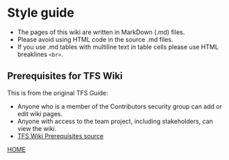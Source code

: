 # Style guide

- The pages of this wiki are written in MarkDown (.md) files.
- Please avoid using HTML code in the source .md files.
- If you use .md tables with multiline text in table cells please use HTML breaklines `<br>`.

## Prerequisites for TFS Wiki

This is from the original TFS Guide:

- Anyone who is a member of the Contributors security group can add or edit wiki pages.
- Anyone with access to the team project, including stakeholders, can view the wiki.
- [TFS Wiki Prerequisites source](https://docs.microsoft.com/en-us/azure/devops/project/wiki/wiki-create-repo?view=azure-devops&tabs=browser)

[HOME](index.md)
